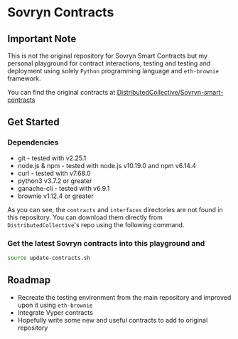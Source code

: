 # Sovryn Contracts

## Important Note

This is not the original repository for Sovryn Smart Contracts but my personal playground for contract interactions,
testing and testing and deployment using solely `Python` programming language and `eth-brownie` framework.

You can find the original contracts at [DistributedCollective/Sovryn-smart-contracts](https://github.com/DistributedCollective/Sovryn-smart-contracts)

## Get Started

### Dependencies

* git - tested with v2.25.1
* node.js & npm - tested with node.js v10.19.0 and npm v6.14.4
* curl - tested with v7.68.0
* python3 v3.7.2 or greater
* ganache-cli - tested with v6.9.1
* brownie v1.12.4 or greater

As you can see, the `contracts` and `interfaces` directories are not found in this repository.
You can download them directly from `DistributedCollective`'s repo using the following command.

### Get the latest Sovryn contracts into this playground and

```bash
source update-contracts.sh
```

## Roadmap

* Recreate the testing environment from the main repository and improved upon it using `eth-brownie`
* Integrate Vyper contracts
* Hopefully write some new and useful contracts to add to original repository
